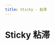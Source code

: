 ```yaml
---
title: Sticky - 粘滞
---
```



# Sticky 粘滞

<ClientOnly>
  <sticky-demos></sticky-demos>
</ClientOnly>

<sticky-attributes></sticky-attributes>
